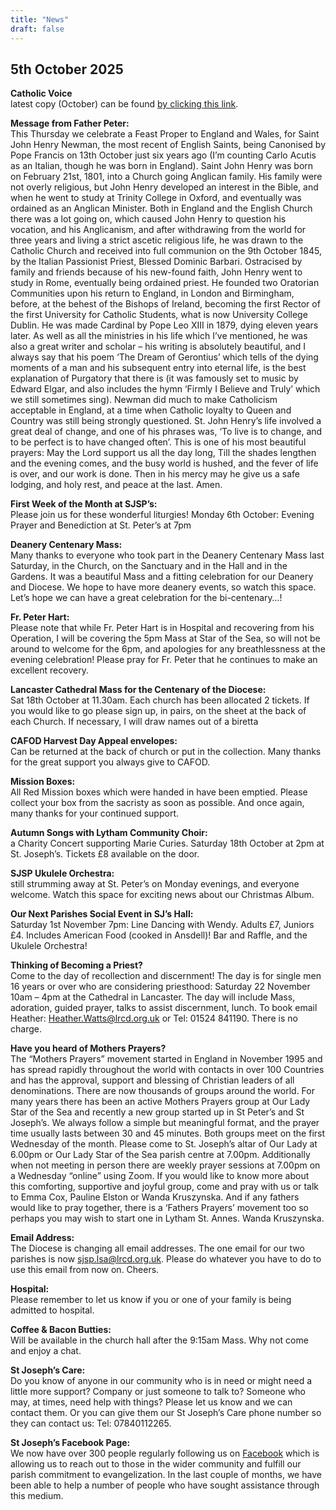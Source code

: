```yaml
---
title: "News"
draft: false
---
```

## 5th October 2025

**Catholic Voice**  
latest copy (October) can be found [by clicking this link](https://issuu.com/cathcom/docs/lancaster_oct_2025).

**Message from Father Peter:**  
This Thursday we celebrate a Feast Proper to England and Wales, for Saint John Henry Newman, the most recent of English Saints, being Canonised by Pope Francis on 13th October just six years ago (I’m counting Carlo Acutis as an Italian, though he was born in England). Saint John Henry was born on February 21st, 1801, into a Church going Anglican family. His family were not overly religious, but John Henry developed an interest in the Bible, and when he went to study at Trinity College in Oxford, and eventually was ordained as an Anglican Minister. Both in England and the English Church there was a lot going on, which caused John Henry to question his vocation, and his Anglicanism, and after withdrawing from the world for three years and living a strict ascetic religious life, he was drawn to the Catholic Church and received into full communion on the 9th October 1845, by the Italian Passionist Priest, Blessed Dominic Barbari. Ostracised by family and friends because of his new-found faith, John Henry went to study in Rome, eventually being ordained priest. He founded two Oratorian Communities upon his return to England, in London and Birmingham, before, at the behest of the Bishops of Ireland, becoming the first Rector of the first University for Catholic Students, what is now University College Dublin. He was made Cardinal by Pope Leo XIII in 1879, dying eleven years later. As well as all the ministries in his life which I’ve mentioned, he was also a great writer and scholar – his writing is absolutely beautiful, and I always say that his poem ‘The Dream of Gerontius’ which tells of the dying moments of a man and his subsequent entry into eternal life, is the best explanation of Purgatory that there is (it was famously set to music by Edward Elgar, and also includes the hymn ‘Firmly I Believe and Truly’ which we still sometimes sing). Newman did much to make Catholicism acceptable in England, at a time when Catholic loyalty to Queen and Country was still being strongly questioned. St. John Henry’s life involved a great deal of change, and one of his phrases was, ‘To live is to change, and to be perfect is to have changed often’. This is one of his most beautiful prayers: May the Lord support us all the day long, Till the shades lengthen and the evening comes, and the busy world is hushed, and the fever of life is over, and our work is done. Then in his mercy may he give us a safe lodging, and holy rest, and peace at the last. Amen.  

**First Week of the Month at SJSP’s:**  
Please join us for these wonderful liturgies! Monday 6th October: Evening Prayer and Benediction at St. Peter’s at 7pm

**Deanery Centenary Mass:**  
Many thanks to everyone who took part in the Deanery Centenary Mass last Saturday, in the Church, on the Sanctuary and in the Hall and in the Gardens. It was a beautiful Mass and a fitting celebration for our Deanery and Diocese. We hope to have more deanery events, so watch this space. Let’s hope we can have a great celebration for the bi-centenary…!

**Fr. Peter Hart:**  
Please note that while Fr. Peter Hart is in Hospital and recovering from his Operation, I will be covering the 5pm Mass at Star of the Sea, so will not be around to welcome for the 6pm, and apologies for any breathlessness at the evening celebration! Please pray for Fr. Peter that he continues to make an excellent recovery.

**Lancaster Cathedral Mass for the Centenary of the Diocese:**  
Sat 18th October at 11.30am. Each church has been allocated 2 tickets. If you would like to go please sign up, in pairs, on the sheet at the back of each Church. If necessary, I will draw names out of a biretta

**CAFOD Harvest Day Appeal envelopes:**  
Can be returned at the back of church or put in the collection. Many thanks for the great support you always give to CAFOD.

**Mission Boxes:**  
All Red Mission boxes which were handed in have been emptied. Please collect your box from the sacristy as soon as possible. And once again, many thanks for your continued support.

**Autumn Songs with Lytham Community Choir:**  
a Charity Concert supporting Marie Curies. Saturday 18th October at 2pm at St. Joseph’s. Tickets £8 available on the door.  

**SJSP Ukulele Orchestra:**  
still strumming away at St. Peter’s on Monday evenings, and everyone welcome. Watch this space for exciting news about our Christmas Album.

**Our Next Parishes Social Event in SJ’s Hall:**  
Saturday 1st November 7pm: Line Dancing with Wendy. Adults £7, Juniors £4. Includes American Food (cooked in Ansdell)! Bar and Raffle, and the Ukulele Orchestra!

**Thinking of Becoming a Priest?**  
Come to the day of recollection and discernment! The day is for single men 16 years or over who are considering priesthood: Saturday 22 November 10am – 4pm at the Cathedral in Lancaster. The day will include Mass, adoration, guided prayer, talks to assist discernment, lunch. To book email Heather: [Heather.Watts@lrcd.org.uk](mailto:Heather.Watts@lrcd.org.uk) or Tel: 01524 841190. There is no charge.

**Have you heard of Mothers Prayers?**  
The “Mothers Prayers” movement started in England in November 1995 and has spread rapidly throughout the world with contacts in over 100 Countries and has the approval, support and blessing of Christian leaders of all denominations. There are now thousands of groups around the world. For many years there has been an active Mothers Prayers group at Our Lady Star of the Sea and recently a new group started up in St Peter’s and St Joseph’s.  We always follow a simple but meaningful format, and the prayer time usually lasts between 30 and 45 minutes. Both groups meet on the first Wednesday of the month.  Please come to St. Joseph’s altar of Our Lady at 6.00pm or Our Lady Star of the Sea parish centre at 7.00pm. Additionally when not meeting in person there are weekly prayer sessions at 7.00pm on a Wednesday “online” using  Zoom. If you would like to know more about this comforting, supportive and joyful group, come and pray with us or talk to Emma Cox, Pauline Elston or Wanda Kruszynska. And if any fathers would like to pray together, there is a ‘Fathers Prayers’ movement too so perhaps you may wish to start one in Lytham St. Annes. Wanda Kruszynska.  

**Email Address:**  
The Diocese is changing all email addresses. The one email for our two parishes is now [sjsp.lsa@lrcd.org.uk](mailto:sjsp.lsa@lrcd.org.uk). Please do whatever you have to do to use this email from now on. Cheers.  

**Hospital:**  
Please remember to let us know if you or one of your family is being admitted to hospital.

**Coffee & Bacon Butties:**  
Will be available in the church hall after the 9:15am Mass. Why not come and enjoy a chat.

**St Joseph’s Care:**  
Do you know of anyone in our community who is in need or might need a little more support? Company or just someone to talk to? Someone who may, at times, need help with things? Please let us know and we can contact them. Or you can give them our St Joseph’s Care phone number so they can contact us: Tel: 07840112265.

**St Joseph’s Facebook Page:**  
We now have over 300 people regularly following us on [Facebook](https://www.facebook.com/pages/St-Josephs-Roman-Catholic-Church-Ansdell/230000653837017) which is allowing us to reach out to those in the wider community and fulfill our parish commitment to evangelization. In the last couple of months, we have been able to help a number of people who have sought assistance through this medium.
